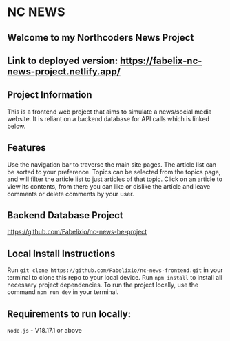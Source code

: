 # NC NEWS
## Welcome to my Northcoders News Project
## Link to deployed version: https://fabelix-nc-news-project.netlify.app/

## Project Information
This is a frontend web project that aims to simulate a news/social media website. It is reliant on a backend database for API calls which is linked below.

## Features
Use the navigation bar to traverse the main site pages.
The article list can be sorted to your preference.
Topics can be selected from the topics page, and will filter the article list to just articles of that topic.
Click on an article to view its contents, from there you can like or dislike the article and leave comments or delete comments by your user.


## Backend Database Project
https://github.com/Fabelixio/nc-news-be-project

## Local Install Instructions
Run `git clone https://github.com/Fabelixio/nc-news-frontend.git` in your terminal to clone this repo to your local device.
Run `npm install` to install all necessary project dependencies.
To run the project locally, use the command `npm run dev` in your terminal.

## Requirements to run locally:
`Node.js` - V18.17.1 or above